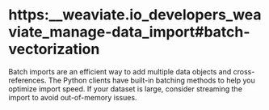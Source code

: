# https:\_\_weaviate.io_developers_weaviate_manage-data_import#batch-vectorization

Batch imports are an efficient way to add multiple data objects and cross-references. The Python clients have built-in batching methods to help you optimize import speed. If your dataset is large, consider streaming the import to avoid out-of-memory issues.
